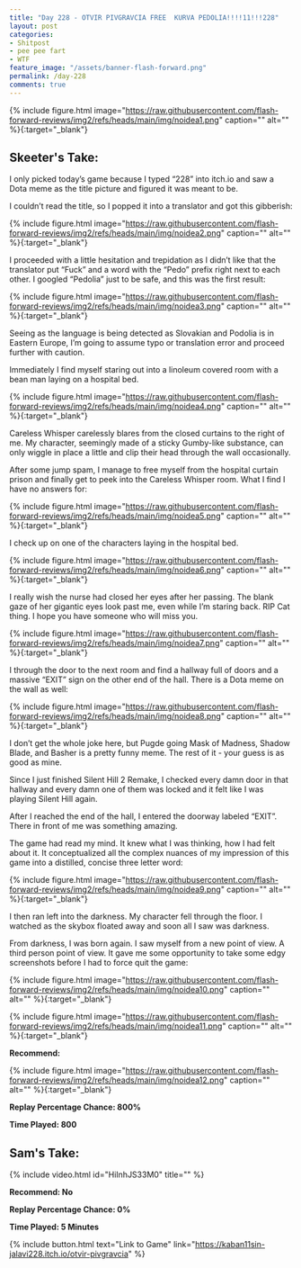 ```yaml
---
title: "Day 228 - OTVIR PIVGRAVCIA FREE  KURVA PEDOLIA!!!!11!!!228"
layout: post
categories:
- Shitpost
- pee pee fart
- WTF
feature_image: "/assets/banner-flash-forward.png"
permalink: /day-228
comments: true
---
```


{% include figure.html image="https://raw.githubusercontent.com/flash-forward-reviews/img2/refs/heads/main/img/noidea1.png" caption="" alt="" %}{:target="_blank"}

## Skeeter's Take:

I only picked today’s game because I typed “228” into itch.io and saw a Dota meme as the title picture and figured it was meant to be. 

I couldn’t read the title, so I popped it into a translator and got this gibberish:

{% include figure.html image="https://raw.githubusercontent.com/flash-forward-reviews/img2/refs/heads/main/img/noidea2.png" caption="" alt="" %}{:target="_blank"}

I proceeded with a little hesitation and trepidation as I didn’t like that the translator put “Fuck” and a word with the “Pedo” prefix right next to each other. I googled “Pedolia” just to be safe, and this was the first result: 

{% include figure.html image="https://raw.githubusercontent.com/flash-forward-reviews/img2/refs/heads/main/img/noidea3.png" caption="" alt="" %}{:target="_blank"}

Seeing as the language is being detected as Slovakian and Podolia is in Eastern Europe, I’m going to assume typo or translation error and proceed further with caution. 

Immediately I find myself staring out into a linoleum covered room with a bean man laying on a hospital bed. 

{% include figure.html image="https://raw.githubusercontent.com/flash-forward-reviews/img2/refs/heads/main/img/noidea4.png" caption="" alt="" %}{:target="_blank"}

Careless Whisper carelessly blares from the closed curtains to the right of me. My character, seemingly made of a sticky Gumby-like substance, can only wiggle in place a little and clip their head through the wall occasionally. 

After some jump spam, I manage to free myself from the hospital curtain prison and finally get to peek into the Careless Whisper room. What I find I have no answers for:

{% include figure.html image="https://raw.githubusercontent.com/flash-forward-reviews/img2/refs/heads/main/img/noidea5.png" caption="" alt="" %}{:target="_blank"}

I check up on one of the characters laying in the hospital bed. 

{% include figure.html image="https://raw.githubusercontent.com/flash-forward-reviews/img2/refs/heads/main/img/noidea6.png" caption="" alt="" %}{:target="_blank"}

I really wish the nurse had closed her eyes after her passing. The blank gaze of her gigantic eyes look past me, even while I’m staring back. RIP Cat thing. I hope you have someone who will miss you. 

{% include figure.html image="https://raw.githubusercontent.com/flash-forward-reviews/img2/refs/heads/main/img/noidea7.png" caption="" alt="" %}{:target="_blank"}

I through the door to the next room and find a hallway full of doors and a massive “EXIT” sign on the other end of the hall. There is a Dota meme on the wall as well: 

{% include figure.html image="https://raw.githubusercontent.com/flash-forward-reviews/img2/refs/heads/main/img/noidea8.png" caption="" alt="" %}{:target="_blank"}

I don’t get the whole joke here, but Pugde going Mask of Madness, Shadow Blade, and Basher is a pretty funny meme. The rest of it - your guess is as good as mine. 

Since I just finished Silent Hill 2 Remake, I checked every damn door in that hallway and every damn one of them was locked and it felt like I was playing Silent Hill again. 

After I reached the end of the hall, I entered the doorway labeled “EXIT”. 
There in front of me was something amazing. 

The game had read my mind. It knew what I was thinking, how I had felt about it. It conceptualized all the complex nuances of my impression of this game into a distilled, concise three letter word: 

{% include figure.html image="https://raw.githubusercontent.com/flash-forward-reviews/img2/refs/heads/main/img/noidea9.png" caption="" alt="" %}{:target="_blank"}

I then ran left into the darkness. My character fell through the floor. I watched as the skybox floated away and soon all I saw was darkness. 

From darkness, I was born again. I saw myself from a new point of view. A third person point of view. It gave me some opportunity to take some edgy screenshots before I had to force quit the game: 

{% include figure.html image="https://raw.githubusercontent.com/flash-forward-reviews/img2/refs/heads/main/img/noidea10.png" caption="" alt="" %}{:target="_blank"}

{% include figure.html image="https://raw.githubusercontent.com/flash-forward-reviews/img2/refs/heads/main/img/noidea11.png" caption="" alt="" %}{:target="_blank"}

**Recommend:**

{% include figure.html image="https://raw.githubusercontent.com/flash-forward-reviews/img2/refs/heads/main/img/noidea12.png" caption="" alt="" %}{:target="_blank"}

**Replay Percentage Chance: 800%**

**Time Played: 800**

## Sam's Take:

{% include video.html id="HiInhJS33M0" title="" %}

**Recommend: No** 

**Replay Percentage Chance: 0%**

**Time Played: 5 Minutes**

{% include button.html text="Link to Game" link="https://kaban11sin-jalavi228.itch.io/otvir-pivgravcia" %}